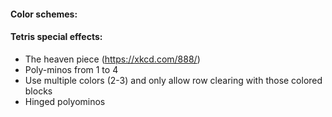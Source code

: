 #### Color schemes:


#### Tetris special effects:

- The heaven piece (https://xkcd.com/888/)
- Poly-minos from 1 to 4
- Use multiple colors (2-3) and only allow row clearing with those colored blocks
- Hinged polyominos
